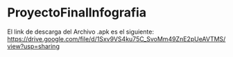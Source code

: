 # ProyectoFinalInfografia

El link de descarga del Archivo .apk es el siguiente: https://drive.google.com/file/d/1Sxv9VS4ku75C_SvoMm49ZnE2pUeAVTMS/view?usp=sharing

